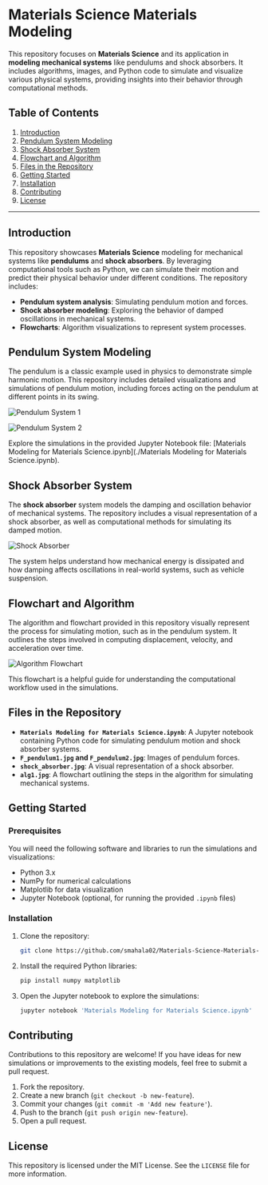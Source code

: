 # Materials Science Materials Modeling

This repository focuses on **Materials Science** and its application in **modeling mechanical systems** like pendulums and shock absorbers. It includes algorithms, images, and Python code to simulate and visualize various physical systems, providing insights into their behavior through computational methods.

## Table of Contents

1. [Introduction](#introduction)
2. [Pendulum System Modeling](#pendulum-system-modeling)
3. [Shock Absorber System](#shock-absorber-system)
4. [Flowchart and Algorithm](#flowchart-and-algorithm)
5. [Files in the Repository](#files-in-the-repository)
6. [Getting Started](#getting-started)
7. [Installation](#installation)
8. [Contributing](#contributing)
9. [License](#license)

---

## Introduction

This repository showcases **Materials Science** modeling for mechanical systems like **pendulums** and **shock absorbers**. By leveraging computational tools such as Python, we can simulate their motion and predict their physical behavior under different conditions. The repository includes:
- **Pendulum system analysis**: Simulating pendulum motion and forces.
- **Shock absorber modeling**: Exploring the behavior of damped oscillations in mechanical systems.
- **Flowcharts**: Algorithm visualizations to represent system processes.

## Pendulum System Modeling

The pendulum is a classic example used in physics to demonstrate simple harmonic motion. This repository includes detailed visualizations and simulations of pendulum motion, including forces acting on the pendulum at different points in its swing.

![Pendulum System 1](./F_pendulum1.jpg)

![Pendulum System 2](./F_pendulum2.jpg)

Explore the simulations in the provided Jupyter Notebook file: [Materials Modeling for Materials Science.ipynb](./Materials Modeling for Materials Science.ipynb).

## Shock Absorber System

The **shock absorber** system models the damping and oscillation behavior of mechanical systems. The repository includes a visual representation of a shock absorber, as well as computational methods for simulating its damped motion.

![Shock Absorber](./shock_absorber.jpg)

The system helps understand how mechanical energy is dissipated and how damping affects oscillations in real-world systems, such as vehicle suspension.

## Flowchart and Algorithm

The algorithm and flowchart provided in this repository visually represent the process for simulating motion, such as in the pendulum system. It outlines the steps involved in computing displacement, velocity, and acceleration over time.

![Algorithm Flowchart](./alg1.jpg)

This flowchart is a helpful guide for understanding the computational workflow used in the simulations.

## Files in the Repository

- **`Materials Modeling for Materials Science.ipynb`**: A Jupyter notebook containing Python code for simulating pendulum motion and shock absorber systems.
- **`F_pendulum1.jpg` and `F_pendulum2.jpg`**: Images of pendulum forces.
- **`shock_absorber.jpg`**: A visual representation of a shock absorber.
- **`alg1.jpg`**: A flowchart outlining the steps in the algorithm for simulating mechanical systems.

## Getting Started

### Prerequisites

You will need the following software and libraries to run the simulations and visualizations:
- Python 3.x
- NumPy for numerical calculations
- Matplotlib for data visualization
- Jupyter Notebook (optional, for running the provided `.ipynb` files)

### Installation

1. Clone the repository:

   ```bash
   git clone https://github.com/smahala02/Materials-Science-Materials-Modeling.git
   ```

2. Install the required Python libraries:

   ```bash
   pip install numpy matplotlib
   ```

3. Open the Jupyter notebook to explore the simulations:

   ```bash
   jupyter notebook 'Materials Modeling for Materials Science.ipynb'
   ```

## Contributing

Contributions to this repository are welcome! If you have ideas for new simulations or improvements to the existing models, feel free to submit a pull request.

1. Fork the repository.
2. Create a new branch (`git checkout -b new-feature`).
3. Commit your changes (`git commit -m 'Add new feature'`).
4. Push to the branch (`git push origin new-feature`).
5. Open a pull request.

## License

This repository is licensed under the MIT License. See the `LICENSE` file for more information.

